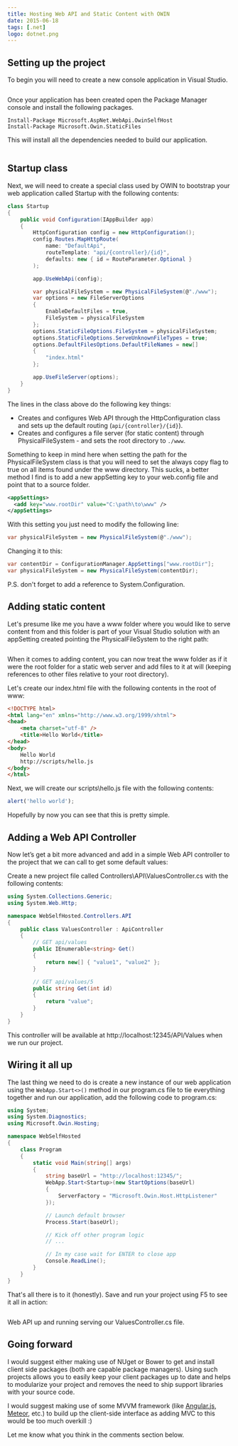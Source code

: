 ```yaml
---
title: Hosting Web API and Static Content with OWIN
date: 2015-06-18
tags: [.net]
logo: dotnet.png
---
```


## Setting up the project
To begin you will need to create a new console application in Visual Studio.

<img src="./001.png" alt="">

Once your application has been created open the Package Manager console and install the following packages.

```
Install-Package Microsoft.AspNet.WebApi.OwinSelfHost
Install-Package Microsoft.Owin.StaticFiles
```

This will install all the dependencies needed to build our application.

<img src="./002.png" alt="">

## Startup class
Next, we will need to create a special class used by OWIN to bootstrap your web application called Startup with the following contents:

```cs
class Startup
{
    public void Configuration(IAppBuilder app)
    {
        HttpConfiguration config = new HttpConfiguration();
        config.Routes.MapHttpRoute(
            name: "DefaultApi",
            routeTemplate: "api/{controller}/{id}",
            defaults: new { id = RouteParameter.Optional }
        );

        app.UseWebApi(config);

        var physicalFileSystem = new PhysicalFileSystem(@"./www");
        var options = new FileServerOptions
        {
            EnableDefaultFiles = true,
            FileSystem = physicalFileSystem
        };
        options.StaticFileOptions.FileSystem = physicalFileSystem;
        options.StaticFileOptions.ServeUnknownFileTypes = true;
        options.DefaultFilesOptions.DefaultFileNames = new[]
        {
            "index.html"
        };

        app.UseFileServer(options);
    }
}
```

The lines in the class above do the following key things:

- Creates and configures Web API through the HttpConfiguration class and sets up the default routing (`api/{controller}/{id}`).
- Creates and configures a file server (for static content) through PhysicalFileSystem - and sets the root directory to `./www`.

Something to keep in mind here when setting the path for the PhysicalFileSystem class is that you will need to set the always copy flag to true on all items found under the www directory. This sucks, a better method I find is to add a new appSetting key to your web.config file and point that to a source folder.

```xml
<appSettings>
  <add key="www.rootDir" value="C:\path\to\www" />
</appSettings>
```

With this setting you just need to modify the following line:

```cs
var physicalFileSystem = new PhysicalFileSystem(@"./www");
```

Changing it to this:

```cs
var contentDir = ConfigurationManager.AppSettings["www.rootDir"];
var physicalFileSystem = new PhysicalFileSystem(contentDir);
```

P.S. don't forget to add a reference to System.Configuration.

## Adding static content
Let's presume like me you have a www folder where you would like to serve content from and this folder is part of your Visual Studio solution with an appSetting created pointing the PhysicalFileSystem to the right path:

<img src="./003.png" alt="">

When it comes to adding content, you can now treat the www folder as if it were the root folder for a static web server and add files to it at will (keeping references to other files relative to your root directory).

Let's create our index.html file with the following contents in the root of www:

```html
<!DOCTYPE html>
<html lang="en" xmlns="http://www.w3.org/1999/xhtml">
<head>
    <meta charset="utf-8" />
    <title>Hello World</title>
</head>
<body>
    Hello World
    http://scripts/hello.js
</body>
</html>
```

Next, we will create our scripts\hello.js file with the following contents:

```js
alert('hello world');
```

Hopefully by now you can see that this is pretty simple.

## Adding a Web API Controller
Now let’s get a bit more advanced and add in a simple Web API controller to the project that we can call to get some default values:

Create a new project file called Controllers\API\ValuesController.cs with the following contents:

```cs
using System.Collections.Generic;
using System.Web.Http;

namespace WebSelfHosted.Controllers.API
{
    public class ValuesController : ApiController
    {
        // GET api/values 
        public IEnumerable<string> Get()
        {
            return new[] { "value1", "value2" };
        }

        // GET api/values/5 
        public string Get(int id)
        {
            return "value";
        }
    } 
}
```

This controller will be available at http://localhost:12345/API/Values when we run our project.

## Wiring it all up
The last thing we need to do is create a new instance of our web application using the `WebApp.Start<>()` method in our program.cs file to tie everything together and run our application, add the following code to program.cs:

```cs
using System;
using System.Diagnostics;
using Microsoft.Owin.Hosting;

namespace WebSelfHosted
{
    class Program
    {
        static void Main(string[] args)
        {
            string baseUrl = "http://localhost:12345/";
            WebApp.Start<Startup>(new StartOptions(baseUrl)
            {
                ServerFactory = "Microsoft.Owin.Host.HttpListener"
            });

            // Launch default browser
            Process.Start(baseUrl);

            // Kick off other program logic
            // ...

            // In my case wait for ENTER to close app
            Console.ReadLine();
        }
    }
}
```

That's all there is to it (honestly). Save and run your project using F5 to see it all in action:

<img src="./004.png" alt="">

Web API up and running serving our ValuesController.cs file.

## Going forward
I would suggest either making use of NUget or Bower to get and install client side packages (both are capable package managers). Using such projects allows you to easily keep your client packages up to date and helps to modularize your project and removes the need to ship support libraries with your source code.

I would suggest making use of some MVVM framework (like [Angular.js](https://angularjs.org/), [Meteor](https://www.meteor.com/), etc.) to build up the client-side interface as adding MVC to this would be too much overkill :)

Let me know what you think in the comments section below.
